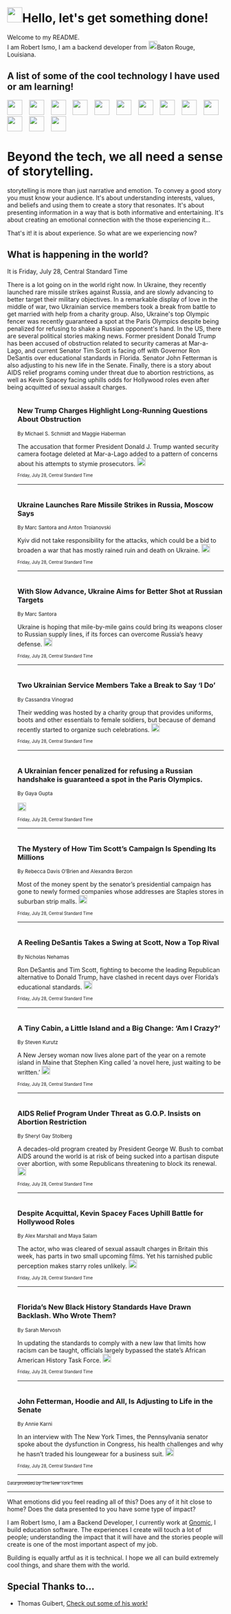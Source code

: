 <h1><img src="https://emojis.slackmojis.com/emojis/images/1643514375/3493/hot-coffee.gif?1643514375" width="35"/>Hello, let's get something done!</h1>

<p>Welcome to my README.<br/>
I am Robert Ismo, I am a backend developer from <img src="https://emojis.slackmojis.com/emojis/images/1638395689/50435/moulin_rouge.png?1638395689" width="20"/>Baton Rouge, Louisiana.</p>
<h2>A list of some of the cool technology I have used or am learning!</h2>
<p>
<img src="https://emojis.slackmojis.com/emojis/images/1643516091/21142/meow_bongotap.gif?1643516091" width="35" alt="">
<img src="https://img.shields.io/badge/Favorite%20Frontend%20Framework-SvelteKit-f83903" alt="">
<img src="https://img.shields.io/badge/Second%20Favorite-Vue-40b581" alt="">
<img src="https://img.shields.io/badge/Most%20Used%20Runtime-Nodejs-78b061" alt="">
<img src="https://emojis.slackmojis.com/emojis/images/1643517416/34482/fire.gif?1643517416" width="35" alt="">
<img src="https://img.shields.io/badge/Javascript%20But%20Better-Typescript-0078ca" alt="">
<img src="https://img.shields.io/badge/Favorite%20Language-Elixir-3e244d" alt="">
<img src="https://img.shields.io/badge/Containerize%20Everything-Docker-6ac9ef" alt="">
<img src="https://emojis.slackmojis.com/emojis/images/1643514596/5999/meow_party.gif?1643514596" width="35" alt="">
<img src="https://img.shields.io/badge/API%20Love%20Language-Graphql-de32a5" alt="">
<img src="https://img.shields.io/badge/Our%20Favorite%20Version%20Controller-Git-e94f33" alt="">
<img src="https://img.shields.io/badge/Favorite%20Database-Redis-d42d1d" alt="">
<img src="https://emojis.slackmojis.com/emojis/images/1643514559/5584/deployparrot.gif?1643514559" width="35" alt="">
<img src="https://img.shields.io/badge/Container%20Interstate-RabbitMQ-f66200" alt="">
<img src="https://img.shields.io/badge/Gotta%20Learn-Kubernetes-316adf" alt="">
<img src="https://img.shields.io/badge/Really%20Mature%20Now-WASM-654fef" alt="">
<img src="https://emojis.slackmojis.com/emojis/images/1666642497/61942/dance_vibe.gif?1666642497" width="35" alt="">
<img src="https://img.shields.io/badge/For%20My%20M1-ARM64-657d96" alt="">
<img src="https://img.shields.io/badge/Loving%20This%20So%20Much-TailwindCSS-17bcb5" alt="">
<img src="https://img.shields.io/badge/Cool%20Build%20Tool-Vite-f9cb24" alt="">
<img src="https://emojis.slackmojis.com/emojis/images/1669231376/62819/working-on-it.gif?1669231376" width="35" alt="">
<img src="https://img.shields.io/badge/Fun%20and%20Easy%20Database-MongoDB-5f8c49" alt="">
<img src="https://img.shields.io/badge/JS%20Life%20Support-NPM-c73737" alt="">
<img src="https://img.shields.io/badge/I%20Liked%20It-DynamoDB-0073b9" alt="">
<img src="https://emojis.slackmojis.com/emojis/images/1643514045/46/question.gif?1643514045" width="35" alt="">
<img src="https://img.shields.io/badge/cool-React-60d6f9" alt="">
<img src="https://img.shields.io/badge/Future%20Big%20Project-Lambda-f37e00" alt="">
<img src="https://img.shields.io/badge/NPM%20But%20Better-PNPM-f1aa07" alt="">
<img src="https://emojis.slackmojis.com/emojis/images/1643514943/9662/fbwow.gif?1643514943" width="35" alt="">
<img src="https://img.shields.io/badge/First%20Language-C-662079" alt="">
<img src="https://img.shields.io/badge/Where%20I%20Deploy%20Frontend-Vercel-000000" alt="">
<img src="https://img.shields.io/badge/Who%20Does%20not%20Want%20an%20App-Swift-f9492a" alt="">
<img src="https://emojis.slackmojis.com/emojis/images/1643514058/151/javascript.png?1643514058" width="35" alt="">
<img src="https://img.shields.io/badge/cool-Python-fbd542" alt="">
<img src="https://img.shields.io/badge/Favorite%20Something-Stripe-656cdc" alt="">
<img src="https://img.shields.io/badge/Of%20Course-HTML5-ed6327" alt="">
<img src="https://emojis.slackmojis.com/emojis/images/1660415405/60731/bomb.gif?1660415405" width="35" alt="">
<img src="https://img.shields.io/badge/hate-CSS-2964ec" alt="">
<img src="https://img.shields.io/badge/Learning-CircleCI-141215" alt="">
<img src="https://img.shields.io/badge/Learning-Rust-fbbb3b" alt="">
<img src="https://emojis.slackmojis.com/emojis/images/1660415397/60712/writing-hand.gif?1660415397" width="35" alt="">
<img src="https://img.shields.io/badge/Dev%20Browser%20of%20Choice-Firefox-cc4e26" alt="">
<img src="https://img.shields.io/badge/Recoverying%20From%20Windows-UNIX-1781e3" alt="">
<img src="https://img.shields.io/badge/LOVE-LogSeq-90c1c2" alt="">
<img src="https://emojis.slackmojis.com/emojis/images/1643514066/223/kirby.gif?1643514066" width="35" alt="">
<img src="https://img.shields.io/badge/Daily%20Driver-MacOS-e6e6e8" alt="">
<img src="https://img.shields.io/badge/Git%20Server-Github-000000" alt="">
<img src="https://img.shields.io/badge/enjoyable-EC2-f17428" alt="">
<img src="https://emojis.slackmojis.com/emojis/images/1643514239/2069/excited.gif?1643514239" width="35" alt="">
</p>
<h1>Beyond the tech, we all need a sense of storytelling.</h1>
<p>storytelling is more than just narrative and emotion. To convey a good story you must know your audience. It's about understanding interests, values, and beliefs and using them to create a story that resonates. It's about presenting information in a way that is both informative and entertaining. It's about creating an emotional connection with the those experiencing it...</p>
<p>That's it! it is about experience. So what are we experiencing now?</p>
<h2>What is happening in the world?</h2>
<p>It is Friday, July 28, Central Standard Time</p>
<p>
There is a lot going on in the world right now. In Ukraine, they recently launched rare missile strikes against Russia, and are slowly advancing to better target their military objectives. In a remarkable display of love in the middle of war, two Ukrainian service members took a break from battle to get married with help from a charity group. Also, Ukraine&#39;s top Olympic fencer was recently guaranteed a spot at the Paris Olympics despite being penalized for refusing to shake a Russian opponent&#39;s hand. In the US, there are several political stories making news. Former president Donald Trump has been accused of obstruction related to security cameras at Mar-a-Lago, and current Senator Tim Scott is facing off with Governor Ron DeSantis over educational standards in Florida. Senator John Fetterman is also adjusting to his new life in the Senate. Finally, there is a story about AIDS relief programs coming under threat due to abortion restrictions, as well as Kevin Spacey facing uphills odds for Hollywood roles even after being acquitted of sexual assault charges.</p>
<ol>
<img src="https://img.shields.io/badge/-us-blue" alt="">
<h3>New Trump Charges Highlight Long-Running Questions About Obstruction</h3>
<sub>By Michael S. Schmidt and Maggie Haberman</sub>
<p>The accusation that former President Donald J. Trump wanted security camera footage deleted at Mar-a-Lago added to a pattern of concerns about his attempts to stymie prosecutors.  <a href="https://nyti.ms/44LgwJs"><img src="https://developer.nytimes.com/files/poweredby_nytimes_30b.png?v=1583354208352" height="20"></a></p>
<sub><sub>Friday, July 28, Central Standard Time</sub></sub>
<hr/>
<img src="https://img.shields.io/badge/-world-blue" alt="">
<h3>Ukraine Launches Rare Missile Strikes in Russia, Moscow Says</h3>
<sub>By Marc Santora and Anton Troianovski</sub>
<p>Kyiv did not take responsibility for the attacks, which could be a bid to broaden a war that has mostly rained ruin and death on Ukraine.  <a href="https://nyti.ms/47lvO9A"><img src="https://developer.nytimes.com/files/poweredby_nytimes_30b.png?v=1583354208352" height="20"></a></p>
<sub><sub>Friday, July 28, Central Standard Time</sub></sub>
<hr/>
<img src="https://img.shields.io/badge/-world-blue" alt="">
<h3>With Slow Advance, Ukraine Aims for Better Shot at Russian Targets</h3>
<sub>By Marc Santora</sub>
<p>Ukraine is hoping that mile-by-mile gains could bring its weapons closer to Russian supply lines, if its forces can overcome Russia’s heavy defense.  <a href="https://nyti.ms/3OggphM"><img src="https://developer.nytimes.com/files/poweredby_nytimes_30b.png?v=1583354208352" height="20"></a></p>
<sub><sub>Friday, July 28, Central Standard Time</sub></sub>
<hr/>
<img src="https://img.shields.io/badge/-world-blue" alt="">
<h3>Two Ukrainian Service Members Take a Break to Say ‘I Do’</h3>
<sub>By Cassandra Vinograd</sub>
<p>Their wedding was hosted by a charity group that provides uniforms, boots and other essentials to female soldiers, but because of demand recently started to organize such celebrations.  <a href="https://nyti.ms/3YbHiYR"><img src="https://developer.nytimes.com/files/poweredby_nytimes_30b.png?v=1583354208352" height="20"></a></p>
<sub><sub>Friday, July 28, Central Standard Time</sub></sub>
<hr/>
<img src="https://img.shields.io/badge/-world-blue" alt="">
<h3>A Ukrainian fencer penalized for refusing a Russian handshake is guaranteed a spot in the Paris Olympics.</h3>
<sub>By Gaya Gupta</sub>
<p>  <a href="https://nyti.ms/3OedPZP"><img src="https://developer.nytimes.com/files/poweredby_nytimes_30b.png?v=1583354208352" height="20"></a></p>
<sub><sub>Friday, July 28, Central Standard Time</sub></sub>
<hr/>
<img src="https://img.shields.io/badge/-us-blue" alt="">
<h3>The Mystery of How Tim Scott’s Campaign Is Spending Its Millions</h3>
<sub>By Rebecca Davis O’Brien and Alexandra Berzon</sub>
<p>Most of the money spent by the senator’s presidential campaign has gone to newly formed companies whose addresses are Staples stores in suburban strip malls.  <a href="https://nyti.ms/44IiWbN"><img src="https://developer.nytimes.com/files/poweredby_nytimes_30b.png?v=1583354208352" height="20"></a></p>
<sub><sub>Friday, July 28, Central Standard Time</sub></sub>
<hr/>
<img src="https://img.shields.io/badge/-us-blue" alt="">
<h3>A Reeling DeSantis Takes a Swing at Scott, Now a Top Rival</h3>
<sub>By Nicholas Nehamas</sub>
<p>Ron DeSantis and Tim Scott, fighting to become the leading Republican alternative to Donald Trump, have clashed in recent days over Florida’s educational standards.  <a href="https://nyti.ms/44MbQTJ"><img src="https://developer.nytimes.com/files/poweredby_nytimes_30b.png?v=1583354208352" height="20"></a></p>
<sub><sub>Friday, July 28, Central Standard Time</sub></sub>
<hr/>
<img src="https://img.shields.io/badge/-realestate-blue" alt="">
<h3>A Tiny Cabin, a Little Island and a Big Change: ‘Am I Crazy?’</h3>
<sub>By Steven Kurutz</sub>
<p>A New Jersey woman now lives alone part of the year on a remote island in Maine that Stephen King called ‘a novel here, just waiting to be written.’  <a href="https://nyti.ms/43FQsOF"><img src="https://developer.nytimes.com/files/poweredby_nytimes_30b.png?v=1583354208352" height="20"></a></p>
<sub><sub>Friday, July 28, Central Standard Time</sub></sub>
<hr/>
<img src="https://img.shields.io/badge/-us-blue" alt="">
<h3>AIDS Relief Program Under Threat as G.O.P. Insists on Abortion Restriction</h3>
<sub>By Sheryl Gay Stolberg</sub>
<p>A decades-old program created by President George W. Bush to combat AIDS around the world is at risk of being sucked into a partisan dispute over abortion, with some Republicans threatening to block its renewal.  <a href="https://nyti.ms/43MKyeB"><img src="https://developer.nytimes.com/files/poweredby_nytimes_30b.png?v=1583354208352" height="20"></a></p>
<sub><sub>Friday, July 28, Central Standard Time</sub></sub>
<hr/>
<img src="https://img.shields.io/badge/-movies-blue" alt="">
<h3>Despite Acquittal, Kevin Spacey Faces Uphill Battle for Hollywood Roles</h3>
<sub>By Alex Marshall and Maya Salam</sub>
<p>The actor, who was cleared of sexual assault charges in Britain this week, has parts in two small upcoming films. Yet his tarnished public perception makes starry roles unlikely.  <a href="https://nyti.ms/3Ki2fM0"><img src="https://developer.nytimes.com/files/poweredby_nytimes_30b.png?v=1583354208352" height="20"></a></p>
<sub><sub>Friday, July 28, Central Standard Time</sub></sub>
<hr/>
<img src="https://img.shields.io/badge/-us-blue" alt="">
<h3>Florida’s New Black History Standards Have Drawn Backlash. Who Wrote Them?</h3>
<sub>By Sarah Mervosh</sub>
<p>In updating the standards to comply with a new law that limits how racism can be taught, officials largely bypassed the state’s African American History Task Force.  <a href="https://nyti.ms/3rNJ3iS"><img src="https://developer.nytimes.com/files/poweredby_nytimes_30b.png?v=1583354208352" height="20"></a></p>
<sub><sub>Friday, July 28, Central Standard Time</sub></sub>
<hr/>
<img src="https://img.shields.io/badge/-us-blue" alt="">
<h3>John Fetterman, Hoodie and All, Is Adjusting to Life in the Senate</h3>
<sub>By Annie Karni</sub>
<p>In an interview with The New York Times, the Pennsylvania senator spoke about the dysfunction in Congress, his health challenges and why he hasn’t traded his loungewear for a business suit.  <a href="https://nyti.ms/43GH8tT"><img src="https://developer.nytimes.com/files/poweredby_nytimes_30b.png?v=1583354208352" height="20"></a></p>
<sub><sub>Friday, July 28, Central Standard Time</sub></sub>
<hr/>
</ol>
<a href="https://developer.nytimes.com"><sub><sub>Data provided by The New York Times</sub></sub></a>
<hr/>
<p>What emotions did you feel reading all of this? Does any of it hit close to home? Does the data presented to you have some type of impact?</p>
<p>I am Robert Ismo, I am a Backend Developer, I currently work at <a href="https://gnomic.education/">Gnomic</a>, I build education software. The experiences I create will touch a lot of people; understanding the impact that it will have and the stories people will create is one of the most important aspect of my job.</p>
<p>Building is equally artful as it is technical. I hope we all can build extremely cool things, and share them with the world.</p>
<h2>Special Thanks to...</h2>
<ul>
<li>Thomas Guibert, <a href="https://github.com/thmsgbrt/thmsgbrt">Check out some of his work!</a></li>
</ul>